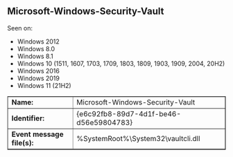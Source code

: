 ## Microsoft-Windows-Security-Vault

Seen on:
* Windows 2012
* Windows 8.0
* Windows 8.1
* Windows 10 (1511, 1607, 1703, 1709, 1803, 1809, 1903, 1909, 2004, 20H2)
* Windows 2016
* Windows 2019
* Windows 11 (21H2)

<table border="1" class="docutils">
  <tbody>
    <tr>
      <td><b>Name:</b></td>
      <td>Microsoft-Windows-Security-Vault</td>
    </tr>
    <tr>
      <td><b>Identifier:</b></td>
      <td>{e6c92fb8-89d7-4d1f-be46-d56e59804783}</td>
    </tr>
    <tr>
      <td><b>Event message file(s):</b></td>
      <td>%SystemRoot%\System32\vaultcli.dll</td>
    </tr>
  </tbody>
</table>

&nbsp;

